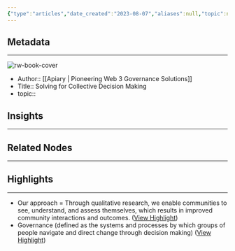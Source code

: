 ```yaml
---
{"type":"articles","date_created":"2023-08-07","aliases":null,"topic":null,"url":"https://apiary.xyz/articles/solving-for-collective-decision-making-2/","layout":null,"banner":null,"dg-publish":true,"tags":null,"permalink":"/300-biblio/200-articles/solving-for-collective-decision-making/","dgPassFrontmatter":true,"created":"2023-10-20T12:44:20.000-05:00","updated":"2023-10-20T12:44:20.000-05:00"}
---
```


## Metadata
---
![rw-book-cover](https://readwise-assets.s3.amazonaws.com/static/images/article3.5c705a01b476.png)
- Author:: [[Apiary \| Pioneering Web 3 Governance Solutions]]
- Title:: Solving for Collective Decision Making
- topic::  



## Insights
---
## Related Nodes
---

## Highlights 
---
- Our approach = Through qualitative research, we enable communities to see, understand, and assess themselves, which results in improved community interactions and outcomes. ([View Highlight](https://read.readwise.io/read/01h76wwmbe6wbfs00fpqva9sb5))
- Governance (defined as the systems and processes by which groups of people navigate and direct change through decision making) ([View Highlight](https://read.readwise.io/read/01h76wxzfr08cvmn3wtz5yrqxr))
